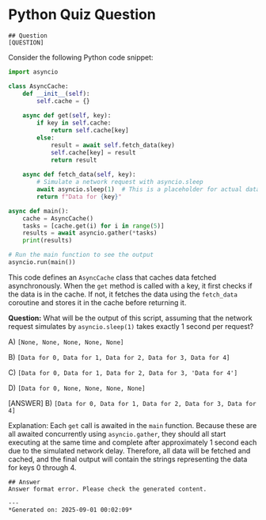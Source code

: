 # Python Quiz Question
    
    ## Question
    [QUESTION]
Consider the following Python code snippet:

```python
import asyncio

class AsyncCache:
    def __init__(self):
        self.cache = {}
    
    async def get(self, key):
        if key in self.cache:
            return self.cache[key]
        else:
            result = await self.fetch_data(key)
            self.cache[key] = result
            return result
    
    async def fetch_data(self, key):
        # Simulate a network request with asyncio.sleep
        await asyncio.sleep(1)  # This is a placeholder for actual data fetching
        return f"Data for {key}"

async def main():
    cache = AsyncCache()
    tasks = [cache.get(i) for i in range(5)]
    results = await asyncio.gather(*tasks)
    print(results)

# Run the main function to see the output
asyncio.run(main())
```

This code defines an `AsyncCache` class that caches data fetched asynchronously. When the `get` method is called with a key, it first checks if the data is in the cache. If not, it fetches the data using the `fetch_data` coroutine and stores it in the cache before returning it.

**Question:** What will be the output of this script, assuming that the network request simulates by `asyncio.sleep(1)` takes exactly 1 second per request?

A) `[None, None, None, None, None]`

B) `[Data for 0, Data for 1, Data for 2, Data for 3, Data for 4]`

C) `[Data for 0, Data for 1, Data for 2, Data for 3, 'Data for 4']`

D) `[Data for 0, None, None, None, None]`

[ANSWER]
B) `[Data for 0, Data for 1, Data for 2, Data for 3, Data for 4]`

Explanation: Each `get` call is awaited in the `main` function. Because these are all awaited concurrently using `asyncio.gather`, they should all start executing at the same time and complete after approximately 1 second each due to the simulated network delay. Therefore, all data will be fetched and cached, and the final output will contain the strings representing the data for keys 0 through 4.
    
    ## Answer
    Answer format error. Please check the generated content.
    
    ---
    *Generated on: 2025-09-01 00:02:09*
    